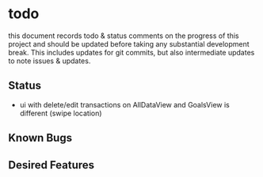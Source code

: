 
# todo

this document records todo & status comments on the progress of this project and should be updated before taking any substantial development break. This includes updates for git commits, but also intermediate updates to note issues & updates.

## Status
- ui with delete/edit transactions on AllDataView and GoalsView is different (swipe location)

## Known Bugs

## Desired Features
